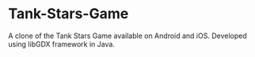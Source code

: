 # Tank-Stars-Game
A clone of the Tank Stars Game available on Android and iOS.
Developed using libGDX framework in Java.
